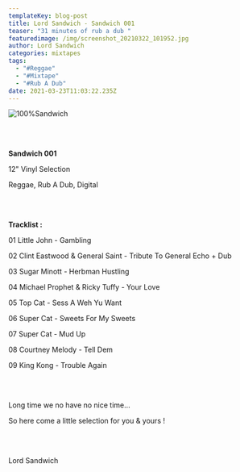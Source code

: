 ```yaml
---
templateKey: blog-post
title: Lord Sandwich - Sandwich 001
teaser: "31 minutes of rub a dub "
featuredimage: /img/screenshot_20210322_101952.jpg
author: Lord Sandwich
categories: mixtapes
tags:
  - "#Reggae"
  - "#Mixtape"
  - "#Rub A Dub"
date: 2021-03-23T11:03:22.235Z
---
```

![100%Sandwich](/img/screenshot_20210322_101952.jpg "100%Sandwich")



<br> <br>

**Sandwich 001**



12" Vinyl Selection



Reggae, Rub A Dub, Digital



<br> <br>





**Tracklist :**



01 Little John - Gambling

02 Clint Eastwood & General Saint - Tribute To General Echo + Dub

03 Sugar Minott - Herbman Hustling

04 Michael Prophet & Ricky Tuffy - Your Love

05 Top Cat - Sess A Weh Yu Want

06 Super Cat - Sweets For My Sweets

07 Super Cat - Mud Up

08 Courtney Melody - Tell Dem

09 King Kong - Trouble Again



<br> <br>

Long time we no have no nice time...

So here come a little selection for you & yours !

\
<br>

Lord Sandwich